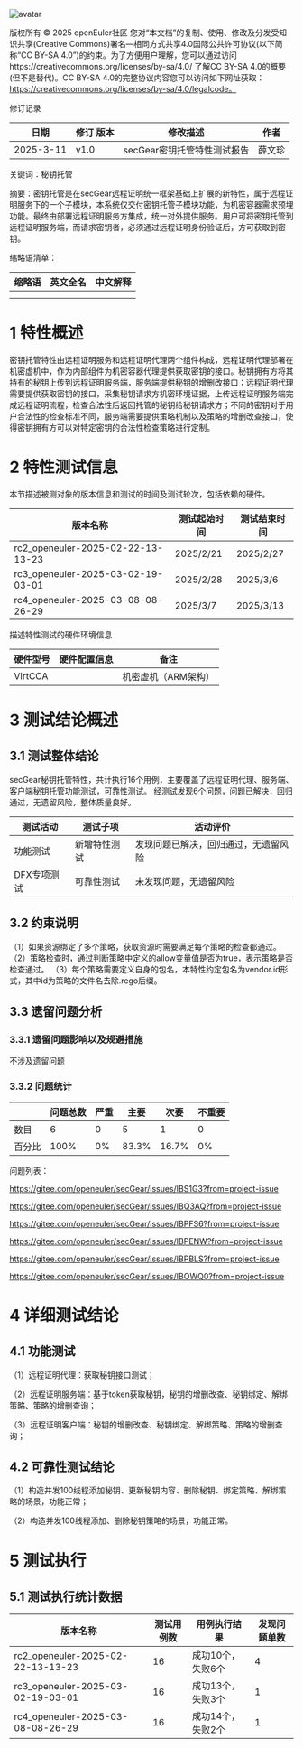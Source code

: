![avatar](../../images/openEuler.png)


版权所有 © 2025  openEuler社区
 您对“本文档”的复制、使用、修改及分发受知识共享(Creative Commons)署名—相同方式共享4.0国际公共许可协议(以下简称“CC BY-SA 4.0”)的约束。为了方便用户理解，您可以通过访问https://creativecommons.org/licenses/by-sa/4.0/ 了解CC BY-SA 4.0的概要 (但不是替代)。CC BY-SA 4.0的完整协议内容您可以访问如下网址获取：https://creativecommons.org/licenses/by-sa/4.0/legalcode。

修订记录

| 日期 | 修订   版本 | 修改描述 | 作者 |
| ---- | ----------- | -------- | ---- |
|  2025-3-11|   v1.0 | secGear密钥托管特性测试报告 |  薛文珍 |

关键词：秘钥托管 

摘要：密钥托管是在secGear远程证明统一框架基础上扩展的新特性，属于远程证明服务下的一个子模块，本系统仅交付密钥托管子模块功能，为机密容器需求预埋功能。最终由部署远程证明服务方集成，统一对外提供服务。用户可将密钥托管到远程证明服务端，而请求密钥者，必须通过远程证明身份验证后，方可获取到密钥。


缩略语清单：

| 缩略语 | 英文全名 | 中文解释 |
| ------ | -------- | -------- |
|        |          |          |
|        |          |          |

# 1     特性概述

密钥托管特性由远程证明服务和远程证明代理两个组件构成，远程证明代理部署在机密虚机中，作为内部组件为机密容器代理提供获取密钥的接口。秘钥拥有方将其持有的秘钥上传到远程证明服务端，服务端提供秘钥的增删改接口；远程证明代理需要提供获取密钥的接口，采集秘钥请求方机密环境证据，上传远程证明服务端完成远程证明流程，检查合法性后返回托管的秘钥给秘钥请求方；不同的密钥对于用户合法性的检查标准不同，服务端需要提供策略机制以及策略的增删改查接口，使得密钥拥有方可以对特定密钥的合法性检查策略进行定制。

# 2     特性测试信息

本节描述被测对象的版本信息和测试的时间及测试轮次，包括依赖的硬件。

| 版本名称 | 测试起始时间 | 测试结束时间 |
| -------- | ------------ | ------------ |
| rc2_openeuler-2025-02-22-13-13-23 | 2025/2/21|2025/2/27     |
| rc3_openeuler-2025-03-02-19-03-01 | 2025/2/28|    2025/3/6  |
| rc4_openeuler-2025-03-08-08-26-29 |  2025/3/7 |  2025/3/13  |
描述特性测试的硬件环境信息

| 硬件型号 | 硬件配置信息 | 备注 |
| -------- | ------------ | ---- |
|  VirtCCA        |    |  机密虚机（ARM架构）   |

# 3     测试结论概述

## 3.1   测试整体结论

secGear秘钥托管特性，共计执行16个用例，主要覆盖了远程证明代理、服务端、客户端秘钥托管功能测试，可靠性测试。
经测试发现6个问题，问题已解决，回归通过，无遗留风险，整体质量良好。

| 测试活动 | 测试子项 | 活动评价 |
| ------- | -------- | ------- |
| 功能测试 | 新增特性测试 | 发现问题已解决，回归通过，无遗留风险
| DFX专项测试 | 可靠性测试 |未发现问题，无遗留风险 | 

## 3.2   约束说明

（1）如果资源绑定了多个策略，获取资源时需要满足每个策略的检查都通过。
（2）策略检查时，通过判断策略中定义的allow变量值是否为true，表示策略是否检查通过。
（3）每个策略需要定义自身的包名，本特性约定包名为vendor.id形式，其中id为策略的文件名去除.rego后缀。

## 3.3   遗留问题分析

### 3.3.1 遗留问题影响以及规避措施

不涉及遗留问题

### 3.3.2 问题统计

|        | 问题总数 | 严重 | 主要 | 次要 | 不重要 |
| ------ | -------- | ---- | ---- | ---- | ------ |
| 数目   |     6     |    0  |   5   |  1    |  0      |
| 百分比 |    100%   |   0%  |  83.3%| 16.7%  | 0%     |

问题列表：

https://gitee.com/openeuler/secGear/issues/IBS1G3?from=project-issue

https://gitee.com/openeuler/secGear/issues/IBQ3AQ?from=project-issue

https://gitee.com/openeuler/secGear/issues/IBPFS6?from=project-issue

https://gitee.com/openeuler/secGear/issues/IBPENW?from=project-issue

https://gitee.com/openeuler/secGear/issues/IBPBLS?from=project-issue

https://gitee.com/openeuler/secGear/issues/IBOWQ0?from=project-issue


# 4 详细测试结论

## 4.1 功能测试
（1）远程证明代理：获取秘钥接口测试；

（2）远程证明服务端：基于token获取秘钥，秘钥的增删改查、秘钥绑定、解绑策略、策略的增删查询；

（3）远程证明客户端：秘钥的增删改查、秘钥绑定、解绑策略、策略的增删查询；

## 4.2 可靠性测试结论

（1）构造并发100线程添加秘钥、更新秘钥内容、删除秘钥、绑定策略、解绑策略的场景，功能正常；

（2）构造并发100线程添加、删除秘钥策略的场景，功能正常。


# 5     测试执行

## 5.1   测试执行统计数据

| 版本名称 | 测试用例数 | 用例执行结果 | 发现问题单数 |
| -------- | ---------- | ------------ | ------------ |
| rc2_openeuler-2025-02-22-13-13-23 |16|  成功10个，失败6个  |  4|
| rc3_openeuler-2025-03-02-19-03-01 |16|  成功13个，失败3个|  1|
| rc4_openeuler-2025-03-08-08-26-29 |16 | 成功14个，失败2个  |  1| 

